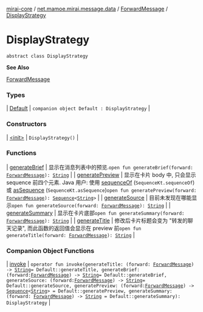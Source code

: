[mirai-core](../../../index.md) / [net.mamoe.mirai.message.data](../../index.md) / [ForwardMessage](../index.md) / [DisplayStrategy](./index.md)

# DisplayStrategy

`abstract class DisplayStrategy`

**See Also**

[ForwardMessage](../index.md)

### Types

| [Default](-default/index.md) | `companion object Default : DisplayStrategy` |

### Constructors

| [&lt;init&gt;](-init-.md) | `DisplayStrategy()` |

### Functions

| [generateBrief](generate-brief.md) | 显示在消息列表中的预览.`open fun generateBrief(forward: `[`ForwardMessage`](../index.md)`): `[`String`](https://kotlinlang.org/api/latest/jvm/stdlib/kotlin/-string/index.html) |
| [generatePreview](generate-preview.md) | 显示在卡片 body 中, 只会显示 sequence 前四个元素. Java 用户: 使用 [sequenceOf](https://kotlinlang.org/api/latest/jvm/stdlib/kotlin.sequences/sequence-of.html) (`SequenceKt.sequenceOf`) 或 [asSequence](../../../net.mamoe.mirai.contact/as-sequence.md) (`SequenceKt.asSequence`)`open fun generatePreview(forward: `[`ForwardMessage`](../index.md)`): `[`Sequence`](https://kotlinlang.org/api/latest/jvm/stdlib/kotlin.sequences/-sequence/index.html)`<`[`String`](https://kotlinlang.org/api/latest/jvm/stdlib/kotlin/-string/index.html)`>` |
| [generateSource](generate-source.md) | 目前未发现在哪能显示`open fun generateSource(forward: `[`ForwardMessage`](../index.md)`): `[`String`](https://kotlinlang.org/api/latest/jvm/stdlib/kotlin/-string/index.html) |
| [generateSummary](generate-summary.md) | 显示在卡片底部`open fun generateSummary(forward: `[`ForwardMessage`](../index.md)`): `[`String`](https://kotlinlang.org/api/latest/jvm/stdlib/kotlin/-string/index.html) |
| [generateTitle](generate-title.md) | 修改后卡片标题会变为 "转发的聊天记录", 而此函数的返回值会显示在 preview 前`open fun generateTitle(forward: `[`ForwardMessage`](../index.md)`): `[`String`](https://kotlinlang.org/api/latest/jvm/stdlib/kotlin/-string/index.html) |

### Companion Object Functions

| [invoke](invoke.md) | `operator fun invoke(generateTitle: (forward: `[`ForwardMessage`](../index.md)`) -> `[`String`](https://kotlinlang.org/api/latest/jvm/stdlib/kotlin/-string/index.html)` = Default::generateTitle, generateBrief: (forward: `[`ForwardMessage`](../index.md)`) -> `[`String`](https://kotlinlang.org/api/latest/jvm/stdlib/kotlin/-string/index.html)` = Default::generateBrief, generateSource: (forward: `[`ForwardMessage`](../index.md)`) -> `[`String`](https://kotlinlang.org/api/latest/jvm/stdlib/kotlin/-string/index.html)` = Default::generateSource, generatePreview: (forward: `[`ForwardMessage`](../index.md)`) -> `[`Sequence`](https://kotlinlang.org/api/latest/jvm/stdlib/kotlin.sequences/-sequence/index.html)`<`[`String`](https://kotlinlang.org/api/latest/jvm/stdlib/kotlin/-string/index.html)`> = Default::generatePreview, generateSummary: (forward: `[`ForwardMessage`](../index.md)`) -> `[`String`](https://kotlinlang.org/api/latest/jvm/stdlib/kotlin/-string/index.html)` = Default::generateSummary): DisplayStrategy` |


